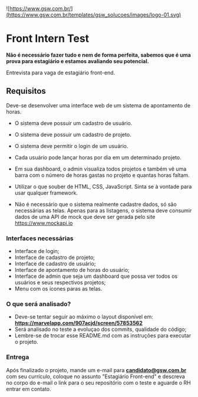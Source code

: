 ![https://www.gsw.com.br/](https://www.gsw.com.br/templates/gsw_solucoes/images/logo-01.svg)

# Front Intern Test  #

**Não é necessário fazer tudo e nem de forma perfeita, sabemos que é uma prova para estagiário e estamos avaliando seu potencial.**

Entrevista para vaga de estagiário front-end.

## Requisitos
Deve-se desenvolver uma interface web de um sistema de apontamento de horas.

 - O sistema deve possuir um cadastro de usuário.
 
 - O sistema deve possuir um cadastro de projeto.
 
  - O sistema deve permitir o login de um usuário.

 - Cada usuário pode lançar horas por dia em um determinado projeto.

 - Em sua dashboard, o admin visualiza todos projetos e também vê uma barra com o número de horas gastas no projeto e quantas horas faltam.

- Utilizar o que souber de HTML, CSS, JavaScript. Sinta se à vontade para usar qualquer framework.

- Não é necessário que o sistema realmente cadastre dados, só são necessárias as telas. Apenas para as listagens, o sistema deve consumir dados de uma API de mock que deve ser gerada pelo site https://www.mockapi.io

### Interfaces necessárias

- Interface de login;
- Interface de cadastro de projeto;
- Interface de cadastro de usuário;
- Interface de apontamento de horas do usuário;
- Interface de admin que seja um dashboard que possa ver todos os usuários e seus respectivos projetos;
- Menu com os ícones paras as telas.


### O que será analisado? ###
- Deve-se tentar seguir ao máximo o layout disponível em: **https://marvelapp.com/907acjd/screen/57853562**
- Será analisado no teste a evoluçao dos commits, qualidade do código;
- Lembre-se de trocar esse README.md com as instruções para executar o projeto.
 
 
### Entrega ###

Após finalizado o projeto, mande um e-mail para **candidato@gsw.com.br** com seu currículo, coloque no assunto "Estagiário Front-end" e descreva no corpo do e-mail o link para o seu repositório com o teste e aguarde o RH entrar em contato.
